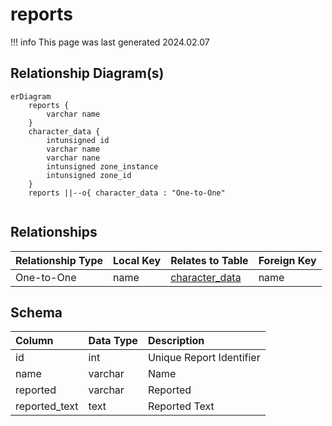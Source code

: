# reports

!!! info
	This page was last generated 2024.02.07

## Relationship Diagram(s)

```mermaid
erDiagram
    reports {
        varchar name
    }
    character_data {
        intunsigned id
        varchar name
        varchar nane
        intunsigned zone_instance
        intunsigned zone_id
    }
    reports ||--o{ character_data : "One-to-One"


```


## Relationships

| Relationship Type | Local Key | Relates to Table | Foreign Key |
| :--- | :--- | :--- | :--- |
| One-to-One | name | [character_data](../../schema/characters/character_data.md) | name |


## Schema

| Column | Data Type | Description |
| :--- | :--- | :--- |
| id | int | Unique Report Identifier |
| name | varchar | Name |
| reported | varchar | Reported |
| reported_text | text | Reported Text |

